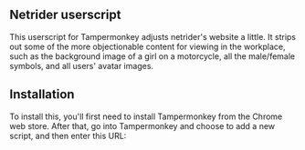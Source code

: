 Netrider userscript
-------------------

This userscript for Tampermonkey adjusts netrider's website a little.
It strips out some of the more objectionable content for viewing in
the workplace, such as the background image of a girl on a motorcycle,
all the male/female symbols, and all users' avatar images.

Installation
------------

To install this, you'll first need to install Tampermonkey from the Chrome web
store. After that, go into Tampermonkey and choose to add a new script, and
then enter this URL:


